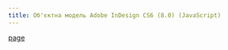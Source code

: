 ```yaml
---
title: Об'єктна модель Adobe InDesign CS6 (8.0) (JavaScript)
---
```


<script>
	// добавить класс "close" в body страницы
	if (window.innerWidth > 768) document.body.classList.add('close');
</script>
<style>
	:root {
		--content-max-width: 100%;
	}

	.markdown-section {
		position: relative;
		height: 100vh;
	}

	iframe {
		position: absolute;
		top: 0;
		left: 0;
		bottom: 0;
		right: 0;
		width: 100%;
		height: 100%;
		border: none;
		margin: 0 !important;
		padding: 0;
		overflow: hidden;
	}
</style>

[page](assets/links/id/index.html ':include :type=iframe width=100% height=100%')
